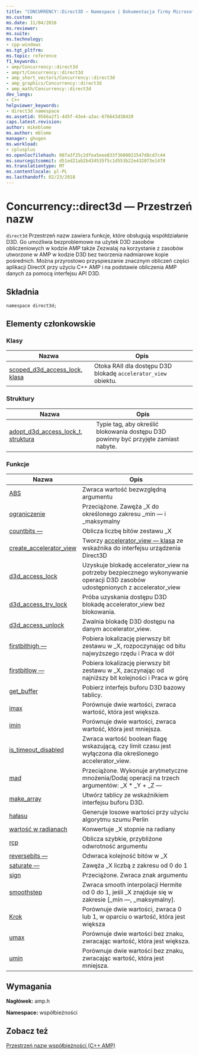 ```yaml
---
title: "CONCURRENCY::Direct3D — Namespace | Dokumentacja firmy Microsoft"
ms.custom: 
ms.date: 11/04/2016
ms.reviewer: 
ms.suite: 
ms.technology:
- cpp-windows
ms.tgt_pltfrm: 
ms.topic: reference
f1_keywords:
- amp/Concurrency::direct3d
- amprt/Concurrency::direct3d
- amp_short_vectors/Concurrency::direct3d
- amp_graphics/Concurrency::direct3d
- amp_math/Concurrency::direct3d
dev_langs:
- C++
helpviewer_keywords:
- direct3d namespace
ms.assetid: 9566a2f1-4d5f-43e4-a3ac-676643d38420
caps.latest.revision: 
author: mikeblome
ms.author: mblome
manager: ghogen
ms.workload:
- cplusplus
ms.openlocfilehash: 607a3f25c2dfea5eee833f3608021547d8cd7c44
ms.sourcegitcommit: d51ed21ab2b434535f5c1d553b22e432073e1478
ms.translationtype: MT
ms.contentlocale: pl-PL
ms.lasthandoff: 02/23/2018
---
```

# <a name="concurrencydirect3d-namespace"></a>Concurrency::direct3d — Przestrzeń nazw
`direct3d` Przestrzeń nazw zawiera funkcje, które obsługują współdziałanie D3D. Go umożliwia bezproblemowe na użytek D3D zasobów obliczeniowych w kodzie AMP także Zezwalaj na korzystanie z zasobów utworzone w AMP w kodzie D3D bez tworzenia nadmiarowe kopie pośrednich. Można przyrostowo przyspieszanie znacznym obliczeń części aplikacji DirectX przy użyciu C++ AMP i na podstawie obliczenia AMP danych za pomocą interfejsu API D3D.  
  
## <a name="syntax"></a>Składnia  
  
```  
namespace direct3d;  
```  
  
## <a name="members"></a>Elementy członkowskie  
  
### <a name="classes"></a>Klasy  
  
|Nazwa|Opis|  
|----------|-----------------|  
|[scoped_d3d_access_lock, klasa](scoped-d3d-access-lock-class.md)|Otoka RAII dla dostępu D3D blokadę `accelerator_view` obiektu.|  
  
### <a name="structures"></a>Struktury  
  
|Nazwa|Opis|  
|----------|-----------------|  
|[adopt_d3d_access_lock_t, struktura](adopt-d3d-access-lock-t-structure.md)|Typie tag, aby określić blokowania dostępu D3D powinny być przyjęte zamiast nabyte.|  
  
### <a name="functions"></a>Funkcje  
  
|Nazwa|Opis|  
|----------|-----------------|  
|[ABS](concurrency-direct3d-namespace-functions-amp.md#abs)|Zwraca wartość bezwzględną argumentu|  
|[ograniczenie](concurrency-direct3d-namespace-functions-amp.md#clamp)|Przeciążone. Zawęża _X do określonego zakresu _min — i _maksymalny|  
|[countbits —](concurrency-direct3d-namespace-functions-amp.md#countbits)|Oblicza liczbę bitów zestawu _X|  
|[create_accelerator_view](concurrency-direct3d-namespace-functions-amp.md#create_accelerator_view)|Tworzy [accelerator_view — klasa](accelerator-view-class.md) ze wskaźnika do interfejsu urządzenia Direct3D|  
|[d3d_access_lock](concurrency-direct3d-namespace-functions-amp.md#d3d_access_lock)|Uzyskuje blokadę accelerator_view na potrzeby bezpiecznego wykonywanie operacji D3D zasobów udostępnionych z accelerator_view|  
|[d3d_access_try_lock](concurrency-direct3d-namespace-functions-amp.md#d3d_access_try_lock)|Próba uzyskania dostępu D3D blokadę accelerator_view bez blokowania.|  
|[d3d_access_unlock](concurrency-direct3d-namespace-functions-amp.md#d3d_access_unlock)|Zwalnia blokadę D3D dostępu na danym accelerator_view.|  
|[firstbithigh —](concurrency-direct3d-namespace-functions-amp.md#firstbithigh)|Pobiera lokalizację pierwszy bit zestawu w _X, rozpoczynając od bitu najwyższego rzędu i Praca w dół|  
|[firstbitlow —](concurrency-direct3d-namespace-functions-amp.md#firstbitlow)|Pobiera lokalizację pierwszy bit zestawu w _X, zaczynając od najniższy bit kolejności i Praca w górę|  
|[get_buffer](concurrency-direct3d-namespace-functions-amp.md#get_buffer)|Pobierz interfejs buforu D3D bazowy tablicy.|  
|[imax](concurrency-direct3d-namespace-functions-amp.md#imax)|Porównuje dwie wartości, zwraca wartość, która jest większa.|  
|[imin](concurrency-direct3d-namespace-functions-amp.md#imin)|Porównuje dwie wartości, zwraca wartość, która jest mniejsza.|  
|[is_timeout_disabled](concurrency-direct3d-namespace-functions-amp.md#is_timeout_disabled)|Zwraca wartość boolean flagę wskazującą, czy limit czasu jest wyłączona dla określonego accelerator_view.|  
|[mad](concurrency-direct3d-namespace-functions-amp.md#mad)|Przeciążone. Wykonuje arytmetyczne mnożenia/Dodaj operacji na trzech argumentów: _X * _Y + _Z —|  
|[make_array](concurrency-direct3d-namespace-functions-amp.md#make_array)|Utwórz tablicy ze wskaźnikiem interfejsu buforu D3D.|  
|[hałasu](concurrency-direct3d-namespace-functions-amp.md#noise)|Generuje losowe wartości przy użyciu algorytmu szumu Perlin|  
|[wartość w radianach](concurrency-direct3d-namespace-functions-amp.md#radians)|Konwertuje _X stopnie na radiany|  
|[rcp](concurrency-direct3d-namespace-functions-amp.md#rcp)|Oblicza szybkie, przybliżone odwrotność argumentu|  
|[reversebits —](concurrency-direct3d-namespace-functions-amp.md#reversebits)|Odwraca kolejność bitów w _X|  
|[saturate —](concurrency-direct3d-namespace-functions-amp.md#saturate)|Zawęża _X liczbą z zakresu od 0 do 1|  
|[sign](concurrency-direct3d-namespace-functions-amp.md#sign)|Przeciążone. Zwraca znak argumentu|  
|[smoothstep](concurrency-direct3d-namespace-functions-amp.md#smoothstep)|Zwraca smooth interpolacji Hermite od 0 do 1, jeśli _X znajduje się w zakresie [_min —, _maksymalny].|  
|[Krok](concurrency-direct3d-namespace-functions-amp.md#step)|Porównuje dwie wartości, zwraca 0 lub 1, w oparciu o wartość, która jest większa|  
|[umax](concurrency-direct3d-namespace-functions-amp.md#umax)|Porównuje dwie wartości bez znaku, zwracając wartość, która jest większa.|  
|[umin](concurrency-direct3d-namespace-functions-amp.md#umin)|Porównuje dwie wartości bez znaku, zwracając wartość, która jest mniejsza.|  

## <a name="requirements"></a>Wymagania  
 **Nagłówek:** amp.h  
  
 **Namespace:** współbieżności  
  
## <a name="see-also"></a>Zobacz też  
 [Przestrzeń nazw współbieżności (C++ AMP)](concurrency-namespace-cpp-amp.md)

